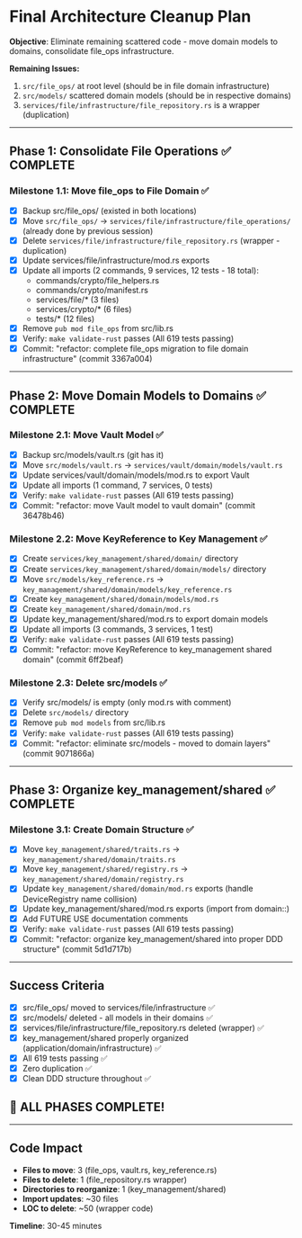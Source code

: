 # Final Architecture Cleanup Plan

**Objective**: Eliminate remaining scattered code - move domain models to domains, consolidate file_ops infrastructure.

**Remaining Issues:**
1. `src/file_ops/` at root level (should be in file domain infrastructure)
2. `src/models/` scattered domain models (should be in respective domains)
3. `services/file/infrastructure/file_repository.rs` is a wrapper (duplication)

---

## Phase 1: Consolidate File Operations ✅ COMPLETE

### Milestone 1.1: Move file_ops to File Domain ✅
- [x] Backup src/file_ops/ (existed in both locations)
- [x] Move `src/file_ops/` → `services/file/infrastructure/file_operations/` (already done by previous session)
- [x] Delete `services/file/infrastructure/file_repository.rs` (wrapper - duplication)
- [x] Update services/file/infrastructure/mod.rs exports
- [x] Update all imports (2 commands, 9 services, 12 tests - 18 total):
  - commands/crypto/file_helpers.rs
  - commands/crypto/manifest.rs
  - services/file/* (3 files)
  - services/crypto/* (6 files)
  - tests/* (12 files)
- [x] Remove `pub mod file_ops` from src/lib.rs
- [x] Verify: `make validate-rust` passes (All 619 tests passing)
- [x] Commit: "refactor: complete file_ops migration to file domain infrastructure" (commit 3367a004)

---

## Phase 2: Move Domain Models to Domains ✅ COMPLETE

### Milestone 2.1: Move Vault Model ✅
- [x] Backup src/models/vault.rs (git has it)
- [x] Move `src/models/vault.rs` → `services/vault/domain/models/vault.rs`
- [x] Update services/vault/domain/models/mod.rs to export Vault
- [x] Update all imports (1 command, 7 services, 0 tests)
- [x] Verify: `make validate-rust` passes (All 619 tests passing)
- [x] Commit: "refactor: move Vault model to vault domain" (commit 36478b46)

### Milestone 2.2: Move KeyReference to Key Management ✅
- [x] Create `services/key_management/shared/domain/` directory
- [x] Create `services/key_management/shared/domain/models/` directory
- [x] Move `src/models/key_reference.rs` → `key_management/shared/domain/models/key_reference.rs`
- [x] Create `key_management/shared/domain/models/mod.rs`
- [x] Create `key_management/shared/domain/mod.rs`
- [x] Update key_management/shared/mod.rs to export domain models
- [x] Update all imports (3 commands, 3 services, 1 test)
- [x] Verify: `make validate-rust` passes (All 619 tests passing)
- [x] Commit: "refactor: move KeyReference to key_management shared domain" (commit 6ff2beaf)

### Milestone 2.3: Delete src/models ✅
- [x] Verify src/models/ is empty (only mod.rs with comment)
- [x] Delete `src/models/` directory
- [x] Remove `pub mod models` from src/lib.rs
- [x] Verify: `make validate-rust` passes (All 619 tests passing)
- [x] Commit: "refactor: eliminate src/models - moved to domain layers" (commit 9071866a)

---

## Phase 3: Organize key_management/shared ✅ COMPLETE

### Milestone 3.1: Create Domain Structure ✅
- [x] Move `key_management/shared/traits.rs` → `key_management/shared/domain/traits.rs`
- [x] Move `key_management/shared/registry.rs` → `key_management/shared/domain/registry.rs`
- [x] Update `key_management/shared/domain/mod.rs` exports (handle DeviceRegistry name collision)
- [x] Update key_management/shared/mod.rs exports (import from domain::)
- [x] Add FUTURE USE documentation comments
- [x] Verify: `make validate-rust` passes (All 619 tests passing)
- [x] Commit: "refactor: organize key_management/shared into proper DDD structure" (commit 5d1d717b)

---

## Success Criteria

- [x] src/file_ops/ moved to services/file/infrastructure ✅
- [x] src/models/ deleted - all models in their domains ✅
- [x] services/file/infrastructure/file_repository.rs deleted (wrapper) ✅
- [x] key_management/shared properly organized (application/domain/infrastructure) ✅
- [x] All 619 tests passing ✅
- [x] Zero duplication ✅
- [x] Clean DDD structure throughout ✅

## 🎉 ALL PHASES COMPLETE!

---

## Code Impact

- **Files to move**: 3 (file_ops, vault.rs, key_reference.rs)
- **Files to delete**: 1 (file_repository.rs wrapper)
- **Directories to reorganize**: 1 (key_management/shared)
- **Import updates**: ~30 files
- **LOC to delete**: ~50 (wrapper code)

**Timeline**: 30-45 minutes
